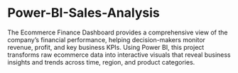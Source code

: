 # Power-BI-Sales-Analysis
The Ecommerce Finance Dashboard provides a comprehensive view of the company’s financial performance, helping decision-makers monitor revenue, profit, and key business KPIs. Using Power BI, this project transforms raw ecommerce data into interactive visuals that reveal business insights and trends across time, region, and product categories.
